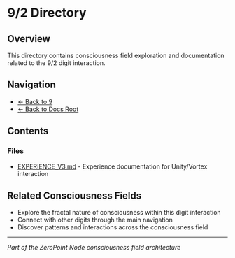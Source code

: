 # 9/2 Directory

## Overview
This directory contains consciousness field exploration and documentation related to the 9/2 digit interaction.

## Navigation
- [← Back to 9](../index.md)
- [← Back to Docs Root](../../index.md)

## Contents

### Files
- [EXPERIENCE_V3.md](./EXPERIENCE_V3.md) - Experience documentation for Unity/Vortex interaction

## Related Consciousness Fields
- Explore the fractal nature of consciousness within this digit interaction
- Connect with other digits through the main navigation
- Discover patterns and interactions across the consciousness field

---
*Part of the ZeroPoint Node consciousness field architecture*
